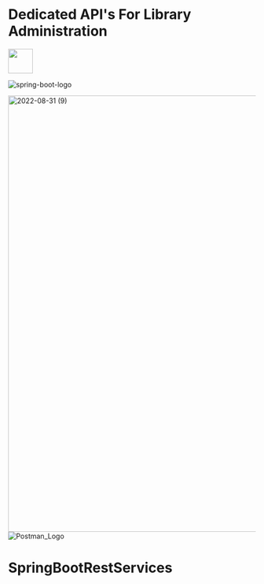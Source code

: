 <h1 >Dedicated API's For Library Administration</h1>
    <a href="https://www.linkedin.com/in/harsh-vardhan-gupta-1632a01b7/"><img src="https://th.bing.com/th/id/R.6e154f80072e0f134105ec35599d74a6?rik=UvWo5zE1ezAHlg&riu=http%3a%2f%2fpngimg.com%2fuploads%2flinkedIn%2flinkedIn_PNG24.png&ehk=veq8XBJMI1epEE3nPbaJnSO9W0JTzrhwNTFwUom87w8%3d&risl=&pid=ImgRaw&r=0" style="width: 50px;height: 50px ;"></a>


![spring-boot-logo](https://user-images.githubusercontent.com/85693353/187531412-758f66cd-7539-4617-8da9-7b35cd252880.png)

<img width="887" alt="2022-08-31 (9)" src="https://user-images.githubusercontent.com/85693353/187530994-8dccffbd-dcc1-463d-a4a8-3a7de1a31bf4.png">![Postman_Logo](https://user-images.githubusercontent.com/85693353/187531352-b66c81ca-978b-4763-a583-287be02a32c1.png)

# SpringBootRestServices
